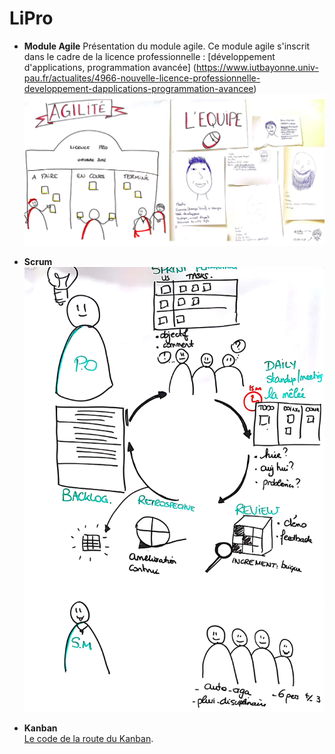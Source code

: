 # LiPro

* **Module Agile** 
Présentation du module agile.
Ce module agile s'inscrit dans le cadre de la licence professionnelle : [développement d'applications, programmation avancée] (https://www.iutbayonne.univ-pau.fr/actualites/4966-nouvelle-licence-professionnelle-developpement-dapplications-programmation-avancee)
![Alt text](/presentation_module_agile.png)

* **Scrum** 
![Alt text](/Scrum_BigPicture.jpg)



* **Kanban**   
[Le code de la route du Kanban](http://blog.myagilepartner.fr/index.php/2017/10/11/le-code-de-la-route-du-kanban/).



